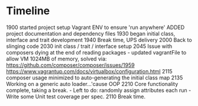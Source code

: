 # Timeline

1900 started project
    setup Vagrant ENV to ensure 'run anywhere'
    ADDED project documentation and dependency files
1930 began initial class, interface and trait development
1940 Break time, UPS delivery
2000 Back to slinging code
2030 init class / trait / interface setup
2045 Issue with composers dying at the end of reading packages
    - updated vagrantFile to allow VM 1024MB of memory, solved via:
    https://github.com/composer/composer/issues/1959
    https://www.vagrantup.com/docs/virtualbox/configuration.html
2115 composer usage minimized to auto-generating the initial class map
2135 Working on a generic auto loader...'cause OOP
2210 Core functionality complete, taking a break.
    - Left to do: randomly assign attributes each run
    - Write some Unit test coverage per spec.
2110 Break time.